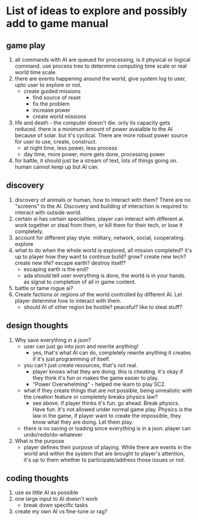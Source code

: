 # List of ideas to explore and possibly add to game manual

## game play
1. all commands with AI are queued for processing, is it physical or logical command. use process tree to determine computing time scale or real world time scale. 
2. there are events happening around the world, give system log to user, upto user to explore or not.
    - create guided missions
        - find source of reset
        - fix the problem
        - increase power
        - create world missions
3. life and death - the computer doesn't die. only its capacity gets reduced. there is a minimum amount of power avaialble to the AI because of solar. but it's cyclical. There are more robust power source for user to use, create, construct.
    - at night time, less power, less process
    - day time, more power, more gets done, processing power
4. for battle, it should just be a stream of text, lots of things going on. human cannot keep up but AI can. 


## discovery
1. discovery of animals or human, how to interact with them? There are no "screens" to the AI. Discovery and building of interaction is required to interact with outside world. 
2. certain ai has certain specialities. player can interact with different ai. work together or steal from them, or kill them for their tech, or lose it completely. 
3. account for different play style. military, network, social, cooperating. explore
4. what to do when the whole world is explored, all mission completed? it's up to player how they want to continue build? grow? create new tech? create new life? escape earth? destroy itself?
    - escaping earth is the end?
    - ada should tell user everything is done, the world is in your hands. as signal to completion of all in game content. 
 5. battle or tame rogue ai? 
 6. Create factions or regions of the world controlled by different AI. Let player determine how to interact with them. 
    - should AI of other region be hostile? peaceful? like to steal stuff? 

 ## design thoughts
 1. Why save everything in a json?
    - user can just go into json and rewrite anything!
        - yes, that's what AI can do, completely rewrite anything it creates if it's just programming of itself. 
    - you can't just create resources, that's not real.  
        - player knows what they are doing. this is cheating. it's okay if they think it's fun or makes the game easier to play. 
        - "Power Overwhelming" - helped me learn to play SC2. 
    - what if they create things that are not possible, being unrealistic with the creation feature or completely breaks physics law? 
        - see above. if player thinks it's fun. go ahead. Break physics. Have fun. It's not allowed under normal game play. Physics is the law in the game, if player want to create the impossible, they know what they are doing. Let them play. 
    - there is no saving or loading since everything is in a json. player can undo/redo/do-whatever
2. What is the purpose
    - player defines their purpose of playing. While there are events in the world and within the system that are brought to player's attention, it's up to them whether to participate/address those issues or not. 


## coding thoughts
1. use as little AI as possible
2. one large input to AI doesn't work
    - break down specific tasks
3. create my own AI vs fine-tune or rag? 
